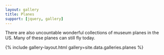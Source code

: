 ```yaml
---
layout: gallery
title: Planes
support: [jquery, gallery]
---
```


There are also uncountable wonderful collections of museum planes in the US.
Many of these planes can still fly today.

{% include gallery-layout.html gallery=site.data.galleries.planes %}